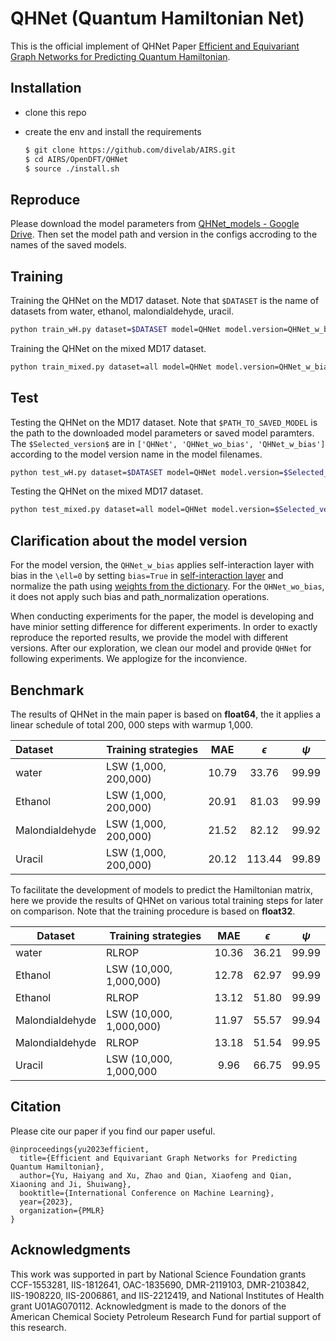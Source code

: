 # QHNet (Quantum Hamiltonian Net)

This is the official implement of QHNet Paper [Efficient and Equivariant Graph Networks for Predicting Quantum Hamiltonian](https://arxiv.org/pdf/2306.04922.pdf).

## Installation

- clone this repo
- create the env and install the requirements
  
  ```bash
  $ git clone https://github.com/divelab/AIRS.git
  $ cd AIRS/OpenDFT/QHNet
  $ source ./install.sh
  ```

## Reproduce

Please download the model parameters from [QHNet_models - Google Drive](https://drive.google.com/drive/folders/1GzJimKOaxU-fiyhgKVWWaJ5juNqbJT3N?usp=sharing).
Then set the model path and version in the configs accroding to the names of the saved models.

## Training

Training the QHNet on the MD17 dataset. Note that `$DATASET` is the name of datasets from water, ethanol, malondialdehyde, uracil.
```bash
python train_wH.py dataset=$DATASET model=QHNet model.version=QHNet_w_bias
```

Training the QHNet on the mixed MD17 dataset.
```bash
python train_mixed.py dataset=all model=QHNet model.version=QHNet_w_bias
```

## Test

Testing the QHNet on the MD17 dataset. Note that `$PATH_TO_SAVED_MODEL` is the path to the downloaded model parameters or saved model paramters. The `$Selected_version$` are in `['QHNet', 'QHNet_wo_bias', 'QHNet_w_bias']` according to the model version name in the model filenames. 
```bash
python test_wH.py dataset=$DATASET model=QHNet model.version=$Selected_version model_path=$PATH_TO_SAVED_MODEL
```

Testing the QHNet on the mixed MD17 dataset. 
```bash
python test_mixed.py dataset=all model=QHNet model.version=$Selected_version model_path=$PATH_TO_SAVED_MODEL
```

## Clarification about the model version

For the model version, the `QHNet_w_bias` applies self-interaction layer with bias in the `\ell=0` by setting `bias=True` in [self-interaction layer](https://github.com/divelab/AIRS/blob/e1abc14bb9424f563e4ff1a4abd9be73a7b4b52f/OpenDFT/QHNet/models/ori_QHNet_with_bias.py#L178) and normalize the path using [weights from the dictionary](https://github.com/divelab/AIRS/blob/e1abc14bb9424f563e4ff1a4abd9be73a7b4b52f/OpenDFT/QHNet/models/ori_QHNet_with_bias.py#L65). For the `QHNet_wo_bias`, it does not apply such bias and path_normalization operations.

When conducting experiments for the paper, the model is developing and have minior setting difference for different experiments. In order to exactly reproduce the reported results, we provide the model with different versions. After our exploration, we clean our model and provide `QHNet` for following experiments. We applogize for the inconvience.



## Benchmark

The results of QHNet in the main paper is based on **float64**, the it applies a linear schedule of total 200, 000 steps with warmup 1,000.

| Dataset         | Training strategies  | MAE   | $\epsilon$ | $\psi$ |
|:--------------- | -------------------- |:-----:|:----------:|:------:|
| water           | LSW (1,000, 200,000) | 10.79 | 33.76      | 99.99  |
| Ethanol         | LSW (1,000, 200,000) | 20.91 | 81.03      | 99.99  |
| Malondialdehyde | LSW (1,000, 200,000) | 21.52 | 82.12      | 99.92  |
| Uracil          | LSW (1,000, 200,000) | 20.12 | 113.44     | 99.89  |



To facilitate the development of models to predict the Hamiltonian matrix, 
here we provide the results of QHNet on various total training steps 
for later on comparison. Note that the training procedure is based on **float32**.

| Dataset         | Training strategies     | MAE   | $\epsilon$ | $\psi$ |
| --------------- | ----------------------- |:-----:|:----------:|:------:|
| water           | RLROP                   | 10.36 | 36.21      | 99.99  |
| Ethanol         | LSW (10,000, 1,000,000) | 12.78 | 62.97      | 99.99  |
| Ethanol         | RLROP                   | 13.12 | 51.80      | 99.99  |
| Malondialdehyde | LSW (10,000, 1,000,000) | 11.97 | 55.57      | 99.94  |
| Malondialdehyde | RLROP                   | 13.18 | 51.54      | 99.95  |
| Uracil          | LSW (10,000, 1,000,000  | 9.96  | 66.75      | 99.95  |





## Citation

Please cite our paper if you find our paper useful.
```
@inproceedings{yu2023efficient,
  title={Efficient and Equivariant Graph Networks for Predicting Quantum Hamiltonian},
  author={Yu, Haiyang and Xu, Zhao and Qian, Xiaofeng and Qian, Xiaoning and Ji, Shuiwang},
  booktitle={International Conference on Machine Learning},
  year={2023},
  organization={PMLR}
}
```

## Acknowledgments

This work was supported in part by National Science Foundation grants CCF-1553281, IIS-1812641, OAC-1835690, DMR-2119103, DMR-2103842, IIS-1908220, IIS-2006861, and IIS-2212419, and National Institutes of Health grant U01AG070112. Acknowledgment is made to the donors of the American Chemical Society Petroleum Research Fund for partial support of this research.

